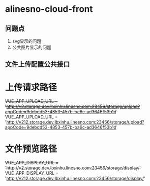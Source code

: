# alinesno-cloud-front

## 问题点

1. svg显示的问题
2. 公共图片显示的问题

## 文件上传配置公共接口
# 上传请求路径
~~VUE_APP_UPLOAD_URL = 'http://v2.storage.dev.lbxinhu.linesno.com:23456/storage/upload?appCode=9debdd53-4853-457b-ba6c-ad3646f53b1d'~~  
VUE_APP_UPLOAD_URL = 'http://v212.storage.dev.lbxinhu.linesno.com:23456/storage/upload?appCode=9debdd53-4853-457b-ba6c-ad3646f53b1d'

# 文件预览路径
~~VUE_APP_DISPLAY_URL = 'http://v2.storage.dev.lbxinhu.linesno.com:23456/storage/display/'~~  
VUE_APP_DISPLAY_URL = 'http://v212.storage.dev.lbxinhu.linesno.com:23456/storage/display/'